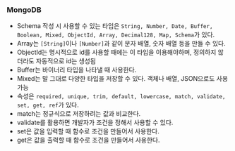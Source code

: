 ### MongoDB

- Schema 작성 시 사용할 수 있는 타입은 `String, Number, Date, Buffer, Boolean, Mixed, ObjectId, Array, Decimal128, Map, Schema`가 있다.
- Array는 `[String]`이나 `[Number]`과 같이 문자 배열, 숫자 배열 등을 만들 수 있다.
- ObjectId는 명시적으로 id를 사용할 때에는 이 타입을 이용해야하며, 정의하지 않더라도 자동적으로 id는 생성됨
- Buffer는 바이너리 타입을 나타낼 때 사용한다.
- Mixed는 말 그대로 다양한 타입을 저장할 수 있다. 객체나 배열, JSON으로도 사용 가능
- 속성은 `required, unique, trim, default, lowercase, match, validate, set, get, ref`가 있다.
- match는 정규식으로 저장하려는 값과 비교한다.
- validate를 활용하면 개발자가 조건을 정해서 사용할 수 있다.
- set은 값을 입력할 때 함수로 조건을 만들어서 사용한다.
- get은 값을 출력할 때 함수로 조건을 만들어서 사용한다.
